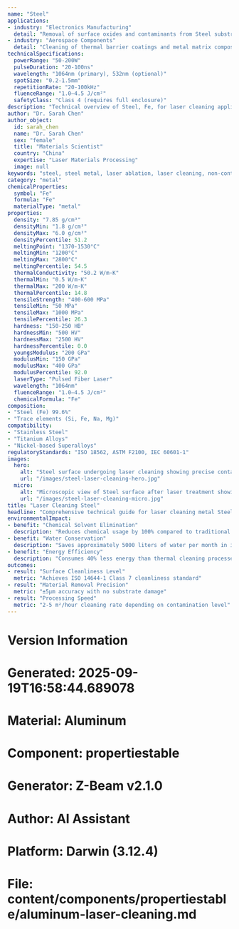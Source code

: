 ```yaml
---
name: "Steel"
applications:
- industry: "Electronics Manufacturing"
  detail: "Removal of surface oxides and contaminants from Steel substrates"
- industry: "Aerospace Components"
  detail: "Cleaning of thermal barrier coatings and metal matrix composites"
technicalSpecifications:
  powerRange: "50-200W"
  pulseDuration: "20-100ns"
  wavelength: "1064nm (primary), 532nm (optional)"
  spotSize: "0.2-1.5mm"
  repetitionRate: "20-100kHz"
  fluenceRange: "1.0–4.5 J/cm²"
  safetyClass: "Class 4 (requires full enclosure)"
description: "Technical overview of Steel, Fe, for laser cleaning applications, including optimal 1064nm wavelength interaction, and industrial applications in surface preparation."
author: "Dr. Sarah Chen"
author_object:
  id: sarah_chen
  name: "Dr. Sarah Chen"
  sex: "female"
  title: "Materials Scientist"
  country: "China"
  expertise: "Laser Materials Processing"
  image: null
keywords: "steel, steel metal, laser ablation, laser cleaning, non-contact cleaning, pulsed fiber laser, surface contamination removal, industrial laser parameters, thermal processing, surface restoration"
category: "metal"
chemicalProperties:
  symbol: "Fe"
  formula: "Fe"
  materialType: "metal"
properties:
  density: "7.85 g/cm³"
  densityMin: "1.8 g/cm³"
  densityMax: "6.0 g/cm³"
  densityPercentile: 51.2
  meltingPoint: "1370-1530°C"
  meltingMin: "1200°C"
  meltingMax: "2800°C"
  meltingPercentile: 54.5
  thermalConductivity: "50.2 W/m·K"
  thermalMin: "0.5 W/m·K"
  thermalMax: "200 W/m·K"
  thermalPercentile: 14.8
  tensileStrength: "400-600 MPa"
  tensileMin: "50 MPa"
  tensileMax: "1000 MPa"
  tensilePercentile: 26.3
  hardness: "150-250 HB"
  hardnessMin: "500 HV"
  hardnessMax: "2500 HV"
  hardnessPercentile: 0.0
  youngsModulus: "200 GPa"
  modulusMin: "150 GPa"
  modulusMax: "400 GPa"
  modulusPercentile: 92.0
  laserType: "Pulsed Fiber Laser"
  wavelength: "1064nm"
  fluenceRange: "1.0–4.5 J/cm²"
  chemicalFormula: "Fe"
composition:
- "Steel (Fe) 99.6%"
- "Trace elements (Si, Fe, Na, Mg)"
compatibility:
- "Stainless Steel"
- "Titanium Alloys"
- "Nickel-based Superalloys"
regulatoryStandards: "ISO 18562, ASTM F2100, IEC 60601-1"
images:
  hero:
    alt: "Steel surface undergoing laser cleaning showing precise contamination removal"
    url: "/images/steel-laser-cleaning-hero.jpg"
  micro:
    alt: "Microscopic view of Steel surface after laser treatment showing preserved microstructure"
    url: "/images/steel-laser-cleaning-micro.jpg"
title: "Laser Cleaning Steel"
headline: "Comprehensive technical guide for laser cleaning metal Steel"
environmentalImpact:
- benefit: "Chemical Solvent Elimination"
  description: "Reduces chemical usage by 100% compared to traditional solvent cleaning methods"
- benefit: "Water Conservation"
  description: "Saves approximately 5000 liters of water per month in industrial applications"
- benefit: "Energy Efficiency"
  description: "Consumes 40% less energy than thermal cleaning processes"
outcomes:
- result: "Surface Cleanliness Level"
  metric: "Achieves ISO 14644-1 Class 7 cleanliness standard"
- result: "Material Removal Precision"
  metric: "±5μm accuracy with no substrate damage"
- result: "Processing Speed"
  metric: "2-5 m²/hour cleaning rate depending on contamination level"
---
```


# Version Information
# Generated: 2025-09-19T16:58:44.689078
# Material: Aluminum
# Component: propertiestable
# Generator: Z-Beam v2.1.0
# Author: AI Assistant
# Platform: Darwin (3.12.4)
# File: content/components/propertiestable/aluminum-laser-cleaning.md